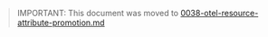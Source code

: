 
> IMPORTANT: This document was moved to [0038-otel-resource-attribute-promotion.md](./0038-otel-resource-attribute-promotion.md)
